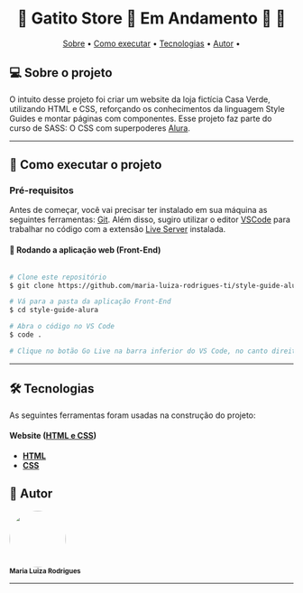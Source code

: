 

<h1 align="center"> 
	🚧 Gatito Store 🚀 Em Andamento 🚀 🚧
</h1>

<p align="center">
 <a href="#-sobre-o-projeto">Sobre</a> •
 <a href="#-como-executar-o-projeto">Como executar</a> • 
 <a href="#-tecnologias">Tecnologias</a> • 
 <a href="#-autor">Autor</a> • 
</p>


## 💻 Sobre o projeto

O intuito desse projeto foi criar um website da loja fictícia Casa Verde, utilizando HTML e CSS, reforçando os conhecimentos da linguagem Style Guides e montar páginas com componentes. Esse projeto faz parte do curso de SASS: O CSS com superpoderes [Alura](https://www.alura.com.br/).

---

## 🚀 Como executar o projeto

### Pré-requisitos

Antes de começar, você vai precisar ter instalado em sua máquina as seguintes ferramentas:
[Git](https://git-scm.com).
Além disso, sugiro utilizar o editor [VSCode](https://code.visualstudio.com/) para trabalhar no código com a extensão [Live Server](https://marketplace.visualstudio.com/items?itemName=ritwickdey.LiveServer) instalada.

#### 🧭 Rodando a aplicação web (Front-End)

```bash

# Clone este repositório
$ git clone https://github.com/maria-luiza-rodrigues-ti/style-guide-alura

# Vá para a pasta da aplicação Front-End
$ cd style-guide-alura

# Abra o código no VS Code
$ code .

# Clique no botão Go Live na barra inferior do VS Code, no canto direito

```

---

## 🛠 Tecnologias

As seguintes ferramentas foram usadas na construção do projeto:

#### **Website**  ([HTML e CSS](https://developer.mozilla.org/))

-   **[HTML](https://developer.mozilla.org/en-US/docs/Web/HTML)**
-   **[CSS](https://developer.mozilla.org/en-US/docs/Web/CSS)**

## 🦸 Autor

 <img style="border-radius: 50%;" src="https://avatars.githubusercontent.com/u/86676797?v=4" width="100px;" alt=""/>
 <br />
 <sub><b>Maria Luiza Rodrigues</b></sub></a>

---